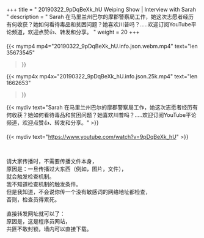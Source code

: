 +++
title = " 20190322_9pDqBeXk_hU Weiping Show | Interview with Sarah "
description = " Sarah 在马里兰州巴尔的摩郡警察局工作，她这次志愿者经历有何收获？她如何看待毒品和贫困问题？她喜欢川普吗？.....欢迎订阅YouTube平论频道，欢迎点赞👍、转发和分享。 "
weight = 20
+++

{{< mymp4 mp4="20190322_9pDqBeXk_hU.info.json.webm.mp4" 
text="len 35673545"
>}}

{{< mymp4x  mp4x="20190322_9pDqBeXk_hU.info.json.25k.mp4"
text="len 1662653"
>}}


{{< mydiv text="Sarah 在马里兰州巴尔的摩郡警察局工作，她这次志愿者经历有何收获？她如何看待毒品和贫困问题？她喜欢川普吗？.....欢迎订阅YouTube平论频道，欢迎点赞👍、转发和分享。" >}}
<br>

{{< mydiv text="https://www.youtube.com/watch?v=9pDqBeXk_hU" >}}


<br>

请大家传播时，不需要传播文件本身，<br>
原因是：一旦传播过大东西（例如，图片，文件），<br>
就会触发检查机制。<br>
我不知道检查机制的触发条件。<br>
但是我知道，不会说你传一个没有敏感词的网络地址都检查，<br>
否则，检查员得累死。<br><br>
直接转发网址就可以了：<br>
原因是，这是程序员网站，<br>
共匪不敢封锁，墙内可以直接下载。


